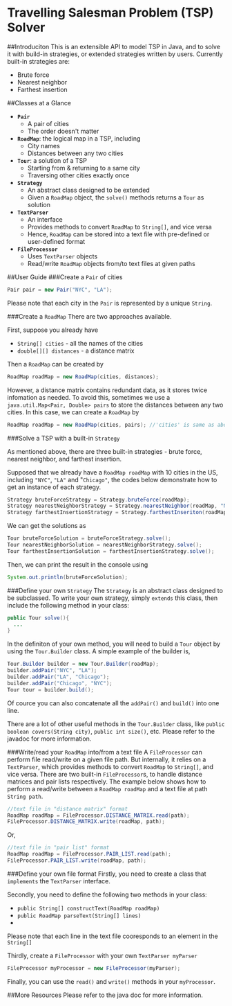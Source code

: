 # Travelling Salesman Problem (TSP) Solver
##Introduciton
This is an extensible API to model TSP in Java, and to solve it with build-in strategies, or extended strategies written by users. Currently built-in strategies are:

* Brute force
* Nearest neighbor
* Farthest insertion

##Classes at a Glance

* **`Pair`**
  - A pair of cities
  - The order doesn't matter
* **`RoadMap`**: the logical map in a TSP, including
  - City names 
  - Distances between any two cities
* **`Tour`**: a solution of a TSP
  - Starting from & returning to a same city
  - Traversing other cities exactly once
* **`Strategy`**
  - An abstract class designed to be extended
  - Given a `RoadMap` object, the `solve()` methods returns a `Tour` as solution
* **`TextParser`**
  - An interface
  - Provides methods to convert `RoadMap` to `String[]`, and vice versa
  - Hence, `RoadMap` can be stored into a text file with pre-defined or user-defined format
* **`FileProcessor`**
  - Uses `TextParser` objects
  - Read/write `RoadMap` objects from/to text files at given paths
  
##User Guide
###Create a `Pair` of cities

```java
Pair pair = new Pair("NYC", "LA");
```

Please note that each city in the `Pair` is represented by a unique `String`.

###Create a `RoadMap`
There are two approaches available. 

First, suppose you already have
* `String[] cities` - all the  names of the cities
* `double[][] distances` - a distance matrix

Then a `RoadMap` can be created by

```java
RoadMap roadMap = new RoadMap(cities, distances);
```

However, a distance matrix contains redundant data, as it stores twice infomation as needed. To avoid this, sometimes we use a `java.util.Map<Pair, Double> pairs` to store the distances between any two cities. In this case, we can create a `RoadMap` by

```java
RoadMap roadMap = new RoadMap(cities, pairs); //'cities' is same as above
```

###Solve a TSP with a built-in `Strategy`

As mentioned above, there are three built-in strategies - brute force, nearest neighbor, and farthest insertion. 

Supposed that we already have a `RoadMap roadMap` with 10 cities in the US, including `"NYC"`, `"LA"` and "`Chicago"`, the codes below demonstrate how to get an instance of each strategy.

```java
Strategy bruteForceStrategy = Strategy.bruteForce(roadMap);
Strategy nearestNeighborStrategy = Strategy.nearestNeighbor(roadMap, "NYC"); //to start from NYC
Strategy farthestInsertionStrategy = Strategy.farthestInseriton(roadMap, "NYC", "LA", "Chicago"); //to start with a triangle
```

We can get the solutions as

```java
Tour bruteForceSolution = bruteForceStrategy.solve();
Tour nearestNeighborSolution = nearestNeighborStrategy.solve();
Tour farthestInsertionSolution = farthestInsertionStrategy.solve();
```

Then, we can print the result in the console using

```java
System.out.println(bruteForceSolution);
```

###Define your own `Strategy`
The `Strategy` is an abstract class designed to be subclassed. To write your own strategy, simply `extends` this class, then include the following method in your class:

```java
public Tour solve(){
  ...
}
```

In the definiton of your own method, you will need to build a `Tour` object by using the `Tour.Builder` class. A simple example of the builder is,

```java
Tour.Builder builder = new Tour.Builder(roadMap);
builder.addPair("NYC", "LA");
builder.addPair("LA", "Chicago");
builder.addPair("Chicago", "NYC");
Tour tour = builder.build();
```

Of cource you can also concatenate all the `addPair()` and `build()` into one line.

There are a lot of other useful methods in the `Tour.Builder` class, like `public boolean covers(String city)`, `public int size()`, etc. Please refer to the javadoc for more information.

###Write/read your `RoadMap` into/from a text file
A `FileProcessor` can perform file read/write on a given file path. But internally, it relies on a `TextParser`, which provides methods to convert `RoadMap` to `String[]`, and vice versa. There are two built-in `FileProcessor`s, to handle distance matrices and pair lists respectively. The example below shows how to perform a read/write between a `RoadMap roadMap` and a text file at path `String path`.

```java
//text file in "distance matrix" format
RoadMap roadMap = FileProcessor.DISTANCE_MATRIX.read(path);
FileProcessor.DISTANCE_MATRIX.write(roadMap, path);
```
Or, 

```java
//text file in "pair list" format
RoadMap roadMap = FileProcessor.PAIR_LIST.read(path);
FileProcessor.PAIR_LIST.write(roadMap, path);
```

###Define your own file format
Firstly, you need to create a class that `implements` the `TextParser` interface.

Secondly, you need to define the following two methods in your class:

* `public String[] constructText(RoadMap roadMap)`
* `public RoadMap parseText(String[] lines)`
* 
Please note that each line in the text file cooresponds to an element in the `String[]`

Thirdly, create a `FileProcessor` with your own `TextParser myParser`

```java
FileProcessor myProcessor = new FileProcessor(myParser);
```

Finally, you can use the `read()` and `write()` methods in your `myProcessor`.

##More Resources
Please refer to the java doc for more information.
